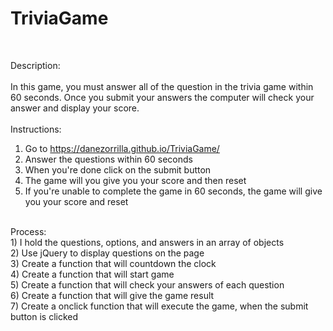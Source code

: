 # TriviaGame
<br>

Description:<br><br>
In this game, you must answer all of the question in the trivia game within 60 seconds. Once you submit your answers the computer will check your answer and display your score.<br>
<br>
Instructions:<br>
1) Go to https://danezorrilla.github.io/TriviaGame/<br>
2) Answer the questions within 60 seconds<br>
3) When you're done click on the submit button<br>
4) The game will you give you your score and then reset<br>
5) If you're unable to complete the game in 60 seconds, the game will give you your score and reset<br>
<br>
Process:<br>
1) I hold the questions, options, and answers in an array of objects<br>
2) Use jQuery to display questions on the page<br>
3) Create a function that will countdown the clock<br>
4) Create a function that will start game<br>
5) Create a function that will check your answers of each question<br>
6) Create a function that will give the game result<br>
7) Create a onclick function that will execute the game, when the submit button is clicked